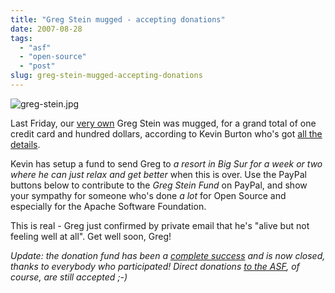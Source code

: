 ```yaml
---
title: "Greg Stein mugged - accepting donations"
date: 2007-08-28
tags: 
  - "asf"
  - "open-source"
  - "post"
slug: greg-stein-mugged-accepting-donations
---
```


![greg-stein.jpg](http://codeconsult.ch/bertrand/archives/images/greg-stein.jpg)

Last Friday, our [very own](http://apache.org/foundation/board/) Greg Stein was mugged, for a grand total of one credit card and hundred dollars, according to Kevin Burton who's got [all the details](http://feedblog.org/2007/08/27/greg-stein-director-of-the-apache-software-foundation-was-mugged-accepting-donations/).

Kevin has setup a fund to send Greg to _a resort in Big Sur for a week or two where he can just relax and get better_ when this is over. Use the PayPal buttons below to contribute to the _Greg Stein Fund_ on PayPal, and show your sympathy for someone who's done _a lot_ for Open Source and especially for the Apache Software Foundation.

This is real - Greg just confirmed by private email that he's "alive but not feeling well at all". Get well soon, Greg!

_Update: the donation fund has been a [complete success](http://feedblog.org/2007/08/29/greg-stein-fund-a-complete-success/) and is now closed, thanks to everybody who participated! Direct donations [to the ASF](http://apache.org/foundation/contributing.html#Paypal), of course, are still accepted ;-)_
